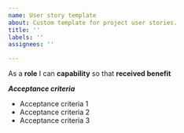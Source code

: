 ```yaml
---
name: User story template
about: Custom template for project user stories.
title: ''
labels: ''
assignees: ''

---
```


As a **role** I can **capability** so that **received benefit**

***Acceptance criteria*** 

- Acceptance criteria 1
- Acceptance criteria 2
- Acceptance criteria 3
